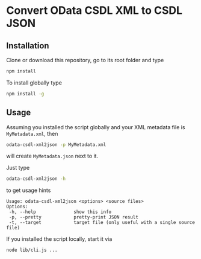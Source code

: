 # Convert OData CSDL XML to CSDL JSON

## Installation

Clone or download this repository, go to its root folder and type
```sh
npm install
```

To install globally type
```sh
npm install -g
```
## Usage

Assuming you installed the script globally and your XML metadata file is `MyMetadata.xml`, then
```sh
odata-csdl-xml2json -p MyMetadata.xml
```
will create `MyMetadata.json` next to it. 


Just type
```sh
odata-csdl-xml2json -h
```
to get usage hints
```
Usage: odata-csdl-xml2json <options> <source files>
Options:
 -h, --help              show this info
 -p, --pretty            pretty-print JSON result
 -t, --target            target file (only useful with a single source file)
```

If you installed the script locally, start it via
```sh
node lib/cli.js ...
```
